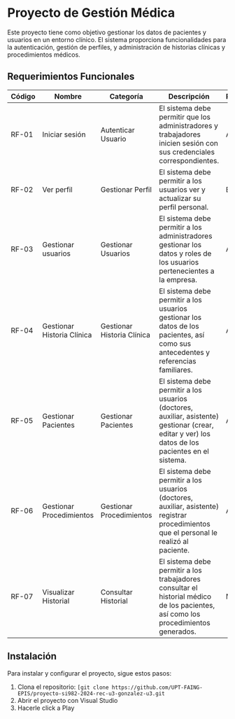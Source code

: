 # Proyecto de Gestión Médica

Este proyecto tiene como objetivo gestionar los datos de pacientes y usuarios en un entorno clínico. El sistema proporciona funcionalidades para la autenticación, gestión de perfiles, y administración de historias clínicas y procedimientos médicos.

## Requerimientos Funcionales

| Código | Nombre                | Categoría             | Descripción                                                                                              | Prioridad |
|--------|-----------------------|-----------------------|----------------------------------------------------------------------------------------------------------|-----------|
| RF-01  | Iniciar sesión        | Autenticar Usuario    | El sistema debe permitir que los administradores y trabajadores inicien sesión con sus credenciales correspondientes. | Alta      |
| RF-02  | Ver perfil            | Gestionar Perfil      | El sistema debe permitir a los usuarios ver y actualizar su perfil personal.                              | Baja      |
| RF-03  | Gestionar usuarios    | Gestionar Usuarios    | El sistema debe permitir a los administradores gestionar los datos y roles de los usuarios pertenecientes a la empresa. | Alta      |
| RF-04  | Gestionar Historia Clínica | Gestionar Historia Clínica | El sistema debe permitir a los usuarios gestionar los datos de los pacientes, así como sus antecedentes y referencias familiares. | Alta      |
| RF-05  | Gestionar Pacientes   | Gestionar Pacientes   | El sistema debe permitir a los usuarios (doctores, auxiliar, asistente) gestionar (crear, editar y ver) los datos de los pacientes en el sistema. | Alta      |
| RF-06  | Gestionar Procedimientos | Gestionar Procedimientos | El sistema debe permitir a los usuarios (doctores, auxiliar, asistente) registrar procedimientos que el personal le realizó al paciente. | Alta      |
| RF-07  | Visualizar Historial  | Consultar Historial   | El sistema debe permitir a los trabajadores consultar el historial médico de los pacientes, así como los procedimientos generados. | Media     |

## Instalación

Para instalar y configurar el proyecto, sigue estos pasos:

1. Clona el repositorio: `[git clone https://github.com/UPT-FAING-EPIS/proyecto-si982-2024-rec-u3-gonzalez-u3.git`
2. Abrir el proyecto con Visual Studio
3. Hacerle click a Play
